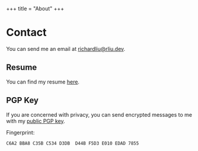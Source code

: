 +++
title = "About"
+++

# Contact

You can send me an email at <a href="mailto:richardliu@rliu.dev">richardliu@rliu.dev</a>.

## Resume

You can find my resume [here](/resume.pdf).

## PGP Key

If you are concerned with privacy, you can send encrypted messages to me with my
[public PGP key](/public.pgp).

Fingerprint:
```
C6A2 BBA8 C35B C534 D3DB  D44B F5D3 E010 EDAD 7855
```
